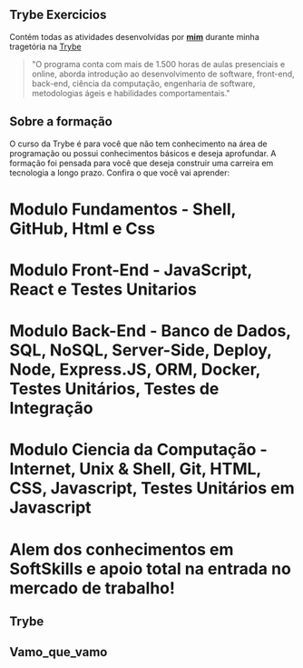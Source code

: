 ## Trybe Exercicios

Contém todas as atividades desenvolvidas por __[mim](https://www.linkedin.com/in/elielton-ramos/)__ durante minha tragetória na [Trybe](https://www.betrybe.com/)

>"O programa conta com mais de 1.500 horas de aulas presenciais e online, aborda introdução ao desenvolvimento de software, front-end, back-end, ciência da computação, engenharia de software, metodologias ágeis e habilidades comportamentais."

## Sobre a formação

O curso da Trybe é para você que não tem conhecimento na área de programação ou possui conhecimentos básicos e deseja aprofundar. A formação foi pensada para você que deseja construir uma carreira em tecnologia a longo prazo. Confira o que você vai aprender:

# Modulo Fundamentos - Shell, GitHub, Html e Css
# Modulo Front-End - JavaScript, React e Testes Unitarios
# Modulo Back-End - Banco de Dados, SQL, NoSQL, Server-Side, Deploy, Node, Express.JS, ORM, Docker, Testes Unitários, Testes de Integração
# Modulo Ciencia da Computação - Internet, Unix & Shell, Git, HTML, CSS, Javascript, Testes Unitários em Javascript

# Alem dos conhecimentos em SoftSkills e apoio total na entrada no mercado de trabalho!

## Trybe
## Vamo_que_vamo
